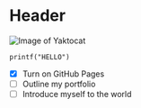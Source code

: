 # Header
![Image of Yaktocat](https://octodex.github.com/images/yaktocat.png)
```
printf("HELLO")
```
- [x] Turn on GitHub Pages
- [ ] Outline my portfolio
- [ ] Introduce myself to the world
